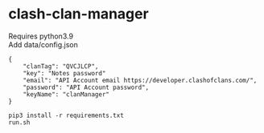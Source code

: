 # clash-clan-manager

Requires python3.9
<br>Add data/config.json

```
{
	"clanTag": "QVCJLCP",
	"key": "Notes password"
	"email": "API Account email https://developer.clashofclans.com/",
	"password": "API Account password",
	"keyName": "clanManager"
}
```

```
pip3 install -r requirements.txt
run.sh
```
